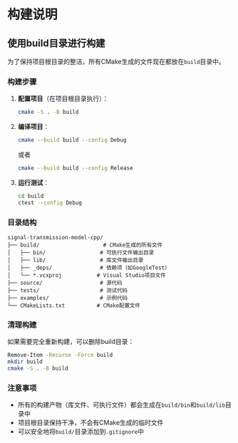 # 构建说明

## 使用build目录进行构建

为了保持项目根目录的整洁，所有CMake生成的文件现在都放在`build`目录中。

### 构建步骤

1. **配置项目**（在项目根目录执行）：
   ```bash
   cmake -S . -B build
   ```

2. **编译项目**：
   ```bash
   cmake --build build --config Debug
   ```
   或者
   ```bash
   cmake --build build --config Release
   ```

3. **运行测试**：
   ```bash
   cd build
   ctest --config Debug
   ```

### 目录结构

```
signal-transmission-model-cpp/
├── build/                    # CMake生成的所有文件
│   ├── bin/                 # 可执行文件输出目录
│   ├── lib/                 # 库文件输出目录
│   ├── _deps/               # 依赖项（如GoogleTest）
│   └── *.vcxproj           # Visual Studio项目文件
├── source/                  # 源代码
├── tests/                   # 测试代码
├── examples/                # 示例代码
└── CMakeLists.txt          # CMake配置文件
```

### 清理构建

如果需要完全重新构建，可以删除build目录：
```bash
Remove-Item -Recurse -Force build
mkdir build
cmake -S . -B build
```

### 注意事项

- 所有的构建产物（库文件、可执行文件）都会生成在`build/bin`和`build/lib`目录中
- 项目根目录保持干净，不会有CMake生成的临时文件
- 可以安全地将`build/`目录添加到`.gitignore`中